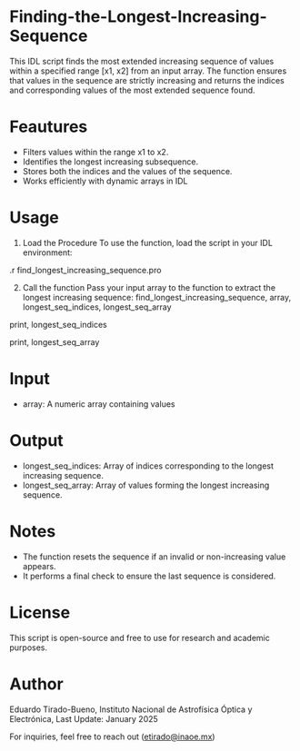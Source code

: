 # Finding-the-Longest-Increasing-Sequence
This IDL script finds the most extended increasing sequence of values within a specified range [x1, x2] from an input array. The function ensures that values in the sequence are strictly increasing and returns the indices and corresponding values of the most extended sequence found.
# Feautures
- Filters values within the range x1 to x2.
- Identifies the longest increasing subsequence.
- Stores both the indices and the values of the sequence.
- Works efficiently with dynamic arrays in IDL
# Usage
1. Load the Procedure
To use the function, load the script in your IDL environment:

.r find_longest_increasing_sequence.pro

2. Call the function
Pass your input array to the function to extract the longest increasing sequence:
find_longest_increasing_sequence, array, longest_seq_indices, longest_seq_array

print, longest_seq_indices

print, longest_seq_array

# Input
- array: A numeric array containing values
# Output
- longest_seq_indices: Array of indices corresponding to the longest increasing sequence.
- longest_seq_array: Array of values forming the longest increasing sequence.

# Notes
- The function resets the sequence if an invalid or non-increasing value appears.
- It performs a final check to ensure the last sequence is considered.

# License
This script is open-source and free to use for research and academic purposes.

# Author
Eduardo Tirado-Bueno, 
Instituto Nacional de Astrofísica Óptica y Electrónica,
Last Update: January 2025

For inquiries, feel free to reach out (etirado@inaoe.mx)
